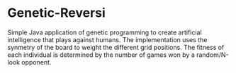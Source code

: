 # Genetic-Reversi
Simple Java application of genetic programming to create artificial intelligence that plays against humans. The implementation uses the synmetry of the board to weight the different grid positions. The fitness of each individual is determined by the number of games won by a random/N-look opponent.
